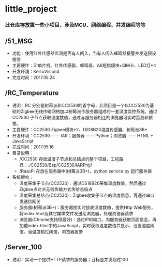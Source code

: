 # little_project
### 此仓库存放置一些小项目，涉及MCU、网络编程、并发编程等等

## /51_MSG
* 功能：使用红外传感器监测是否有人闯入，当有人闯入蜂鸣器报警并发送预设短信
* 主要硬件：51单片机、红外传感器、蜂鸣器、A6短信模块+SIM卡、LED灯\*4
* 开发环境：Keil uVision4
* 完成时间：2017.05.24

## /RC_Temperature
* 说明：RC 分别是树莓派和CC2530的首字母，此项目是一个以CC2530为基础的Zigbee无线传输网络加以树莓派作服务器组成的一套温度监控系统。通过CC2530
子节点获取温度数值，通过与服务器相连的浏览器可实时监测和预警。
* 主要硬件：CC2530 Zigbee模块\*2、DS18B20温度传感器、树莓派3B+
* 开发环境：CC2530 —— IAR；服务器 —— Python；浏览器 —— HTML + JavaScript
* 完成时间：2017.05.16
* 目录说明：
  * /CC2530 存放温度子节点和总结点的整个项目，工程路径：./CC2530/Bsp/CC2530/IARProj/
  * /RaspPi 存放在服务器中(树莓派3B+)，python service.py 运行服务器
* 系统架构：
  * 温度采集子节点(CC2530)：通过DS18B20采集温度数值，然后通过Zigbee点对点无线传输方式传给总结点
  * 温度采集总结点(CC2530)：Zigbee收集子节点的温度信息，再通过串口发送给网关
  * 服务器(树莓派3B+)：服务器接实时接收温度数值，提供Http Web服务，将index.html及其它媒体文件发送给浏览器，处理浏览器请求
  * 浏览器(Chrome支持得最好)：通过IP和端口，向服务器获取页面信息，再加载index.html中的JavaScript，实时获取温度数值并显示、设置温度阈值，当温度超过阈值，浏览器报警

## /Server_100
* 说明：实现一个提供HTTP请求的服务器；目标是并发超过100